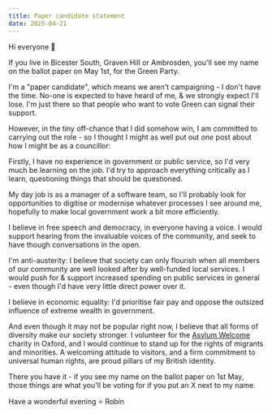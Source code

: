 ```yaml
---
title: Paper candidate statement
date: 2025-04-21
---
```


Hi everyone 👋

If you live in Bicester South, Graven Hill or Ambrosden, you'll see my name on the ballot paper on May 1st, for the Green Party.

I'm a "paper candidate", which means we aren't campaigning - I don't have the time. No-one is expected to have heard of me, & we strongly expect I'll lose. I'm just there so that people who want to vote Green can signal their support.

However, in the tiny off-chance that I did somehow win, I am committed to carrying out the role - so I thought I might as well put out *one* post about how I might be as a councillor:

Firstly, I have no experience in government or public service, so I'd very much be learning on the job. I'd try to approach everything critically as I learn, questioning things that should be questioned.

My day job is as a manager of a software team, so I'll probably look for opportunities to digitise or modernise whatever processes I see around me, hopefully to make local government work a bit more efficiently.

I believe in free speech and democracy, in everyone having a voice. I would support hearing from the invaluable voices of the community, and seek to have though conversations in the open.

I'm anti-austerity: I believe that society can only flourish when all members of our community are well looked after by well-funded local services. I would push for & support increased spending on public services in general - even though I'd have very little direct power over it.

I believe in economic equality: I'd prioritise fair pay and oppose the outsized influence of extreme wealth in government.

And even though it may not be popular right now, I believe that all forms of diversity make our society stronger. I volunteer for the [Asylum Welcome](https://www.asylum-welcome.org/) charity in Oxford, and I would continue to stand up for the rights of migrants and minorities. A welcoming attitude to visitors, and a firm commitment to universal human rights, are proud pillars of my British identity.

There you have it - if you see my name on the ballot paper on 1st May, those things are what you'll be voting for if you put an X next to my name.

Have a wonderful evening ⭐
Robin

